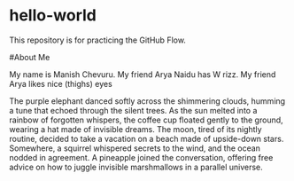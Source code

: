 # hello-world
This repository is for practicing the GitHub Flow.


#About Me

My name is Manish Chevuru.
My friend Arya Naidu has W rizz.
My friend Arya likes nice (thighs) eyes

The purple elephant danced softly across the shimmering clouds, humming a tune that echoed through the silent trees. As the sun melted into a rainbow of forgotten whispers, the coffee cup floated gently to the ground, wearing a hat made of invisible dreams. The moon, tired of its nightly routine, decided to take a vacation on a beach made of upside-down stars. Somewhere, a squirrel whispered secrets to the wind, and the ocean nodded in agreement. A pineapple joined the conversation, offering free advice on how to juggle invisible marshmallows in a parallel universe.
